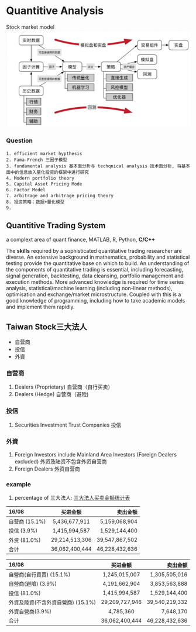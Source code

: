 # Quantitive Analysis

Stock market model
![image](historicalSystem.png)

### Question

```mark
1. efficient market hypthesis
2. Fama-French 三因子模型
3. fundamental analysis 基本面分析与 techqnical analysis 技术面分析, 将基本面中的信息放入量化投资的框架中进行研究
4. Modern portfolio theory
5. Capital Asset Pricing Mode
6. Factor Model
7. arbitrage and arbitrage pricing theory
8. 投资策略：数据+量化模型
9. 
```
## Quantitive Trading System
a complext area of quant finance, MATLAB, R, Python, **C/C++** 

The **skills** required by a sophisticated quantitative trading researcher are diverse. An extensive background in mathematics, probability and statistical testing provide the quantitative base on which to build. An understanding of the components of quantitative trading is essential, including forecasting, signal generation, backtesting, data cleansing, portfolio management and execution methods. More advanced knowledge is required for time series analysis, statistical/machine learning (including non-linear methods), optimisation and exchange/market microstructure. Coupled with this is a good knowledge of programming, including how to take academic models and implement them rapidly.
## Taiwan Stock三大法人
- 自营商
- 投信
- 外資

### 自营商
1. Dealers (Proprietary) 自营商（自行买卖）
2. Dealers (Hedge) 自营商（避险)

### 投信
1. Securities Investment Trust Companies 投信

### 外資
1. Foreign Investors include Mainland Area Investors (Foreign Dealers excluded) 外资及陆资不包含外资自营商
2. Foreign Dealers 外资自营商

### example
1. percentage of 三大法人: [三大法人买卖金额统计表](https://www.twse.com.tw/zh/page/trading/fund/BFI82U.html)


| 16/08        | 买进金额        | 卖出金额        |
| :--         |     :---:      |          ---: |
| 自营商 (15.1%)        | 5,436,677,911     | 5,159,068,904    |
| 投信 (3.9%)         | 1,415,994,587       | 1,529,144,400      |
| 外资 (81.0%)          | 29,214,513,306       | 39,547,867,502      |
| 合计                  | 36,062,400,444	       | 46,228,432,636      |



| 16/08        | 买进金额        | 卖出金额        |
| :------          |     :---:        |          ---: |
| 自營商(自行買賣) (15.1%)    | 1,245,015,007     | 1,305,505,016	   |
| 自營商(避險) (3.9%)         | 4,191,662,904       | 3,853,563,888	      |
| 投信 (81.0%)          | 1,415,994,587       | 1,529,144,400      |
| 外資及陸資(不含外資自營商) (15.1%)| 29,209,727,946  |39,540,219,332    |
| 外資自營商(3.9%)         | 4,785,360       | 7,648,170	      |
| 合计                  | 36,062,400,444	       | 46,228,432,636      |























